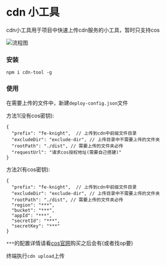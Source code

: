 # cdn 小工具

cdn小工具用于项目中快速上传cdn服务的小工具，暂时只支持cos

![流程图](http://iuap-tenat-market.oss-cn-beijing.aliyuncs.com/cpblog/blogpic/js/node/node-cli/upload-file.png)

### 安装

```
npm i cdn-tool -g
```

### 使用

在需要上传的文件中，新建`deploy-config.json`文件

方法1(没有cos密钥):

```
{
  "prefix": "fe-knight",  // 上传到cdn中前缀文件目录
  "excludeDir": "exclude-dir", // 上传目录中不需要上传的文件夹
  "rootPath": "./dist", // 需要上传的文件夹必传
  "requestUrl": "请求cos授权地址(需要自己搭建)"
}
```

方法2(有cos密钥):

```
{
  "prefix": "fe-knight",  // 上传到cdn中前缀文件目录
  "excludeDir": "exclude-dir", // 上传目录中不需要上传的文件夹
  "rootPath": "./dist", // 需要上传的文件夹必传
  "region": "***",
  "bucket": "***",
  "appId": "***",
  "secretId": "***",
  "secretKey": "***"
}
```

`***`的配置详情请看[cos官网](https://cloud.tencent.com/product/cos)购买之后会有(或者找op要)

终端执行`cdn upload`上传
